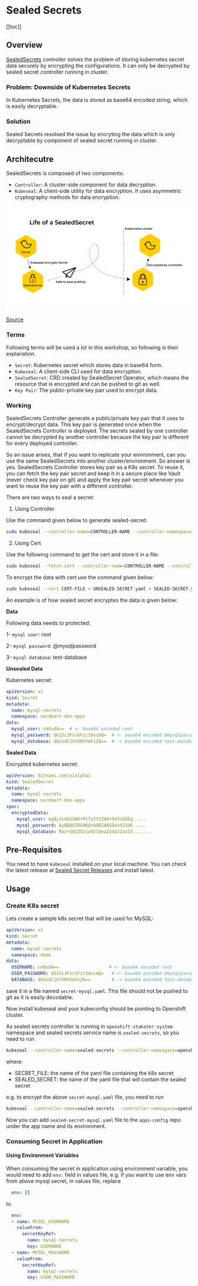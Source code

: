 # Sealed Secrets

[[toc]]

## Overview

[SealedSecrets](https://github.com/bitnami-labs/sealed-secrets) controller solves the problem of storing kubernetes secret data securely by encrypting the configurations. It can only be decrypted by sealed secret controller running in cluster.

### Problem: Downside of Kubernetes Secrets

In Kubernetes Secrets, the data is stored as base64 encoded string, which is easily decryptable.

### Solution

Sealed Secrets resolved the issue by encryting the data which is only decryptable by component of sealed secret running in cluster.

## Architecutre

SealedSecrets is composed of two components:

* `Controller`: A cluster-side component for data decryption.
* `Kubeseal`: A client-side utility for data encryption. It uses asymmetric cryptography methods for data encryption.

[![SealedSecret Architecture Diagram](./images/sealed-secret.png)](https://engineering.bitnami.com/articles/sealed-secrets.html)

[Source](https://engineering.bitnami.com/articles/sealed-secrets.html)

### Terms

Following terms will be used a lot in this workshop, so following is their explanation.

* `Secret`: Kubernetes secret which stores data in base64 form.
* `Kubeseal`: A client-side CLI used for data encryption.
* `SealedSecret`: CRD created by SealedSecret Operator, which means the resource that is encrypted and can be pushed to git as well.
* `Key Pair`: The public-private key pair used to encrypt data.

### Working

SealedSecrets Controller generate a public/private key pair that it uses to encrypt/decrypt data. This key pair is generated once when the SealedSecrets Controller is deployed. The secrets sealed by one controller cannot be decrypted by another controller because the key pair is different for every deployed controller. 

So an issue arises, that if you want to replicate your environment, can you use the same SealedSecrets into another cluster/environment. So answer is yes. SealedSecrets Controller stores key pair as a K8s secret. To reuse it, you can fetch the key pair secret and keep it in a secure place like Vault (never check key pair on git) and apply the key pair secret whenever you want to reuse the key pair with a different controller.

There are two ways to seal a secret:

1. Using Controller

Use the command given below to generate sealed-secret:

```bash
sudo kubeseal --controller-name=CONTROLLER-NAME --controller-namespace=NAMESPACE  < UNSEALED-SECRET.yaml > SEALED-SECRET.yaml
```

2. Using Cert

Use the following command to get the cert and store it in a file:

```bash
sudo kubeseal --fetch-cert --controller-name=CONTROLLER-NAME --controller-namespace=NAMESPACE
```

To encrypt the data with cert use the command given below:

```bash
sudo kubeseal --cert CERT-FILE < UNSEALED-SECRET.yaml > SEALED-SECRET.yaml
```

An example is of how sealed secret encryptes the data is given below:

**Data**

Following data needs to protected:

1- `mysql user`: root

2- `mysql password`: @mysqlpassword 

3- `mysql database`: test-database

**Unsealed Data**

Kubernetes secret:

```yaml
apiVersion: v1
kind: Secret
metadata:
  name: mysql-secrets
  namespace: nordmart-dev-apps
data:
  mysql_user: cm9vdA==  # <- base64 encoded root
  mysql_password: QG15c3FscGFzc3dvcmQ=  # <- base64 encoded @mysqlpassword
  mysql_database: dGVzdC1kYXRhYmFzZQ==  # -< base64 encoded test-database
```

**Sealed Data**

Encrypted kubernetes secret:

```yaml
apiVersion: bitnami.com/v1alpha1
kind: SealedSecret
metadata:
  name: mysql-secrets
  namespace: nordmart-dev-apps
spec:
  encryptedData:
    mysql_user: AgBy3i4OJSWK+PiTySYZZA9rO43cGDEq.....
    mysql_password: AyBQ@XZOSAK@+A@DZAASDasd21@6.....
    mysql_database: Raz+1@2ZQzia921@ea21@a21az23.......
```
## Pre-Requisites

You need to have `kubeseal` installed on your local machine. You can check the latest release at [Sealed Secret Releases](https://github.com/bitnami-labs/sealed-secrets/releases) and install latest.

## Usage

### Create K8s secret

Lets create a sample k8s secret that will be used for MySQL:

```yaml
apiVersion: v1
kind: Secret
metadata:
  name: mysql-secrets
  namespace: demo
data:
  USERNAME: cm9vdA==                   # <- base64 encoded root
  USER_PASSWORD: QG15c3FscGFzc3dvcmQ=   # <- base64 encoded @mysqlpassword
  DATABASE: dGVzdC1kYXRhYmFzZQ==        # -< base64 encoded test-database
```

save it in a file named `secret-mysql.yaml`. This file should not be pushed to git as it is easily decodable.

Now install kubeseal and your kubeconfig should be pointing to Openshift cluster.

As sealed secrets controller is running in `openshift-stakater-system` namespace and sealed secrets service name is `sealed-secrets`, so you need to run

```sh
kubeseal --controller-name=sealed-secrets --controller-namespace=openshift-stakater-system  < SECRET_FILE -o yaml > SEALED_SECRET_FILE
```

where:

- SECRET_FILE: the name of the yaml file containing the k8s secret
- SEALED_SECRET: the name of the yaml file that will contain the sealed secret

e.g. to encrypt the above `secret-mysql.yaml` file, you need to run

```sh
kubeseal --controller-name=sealed-secrets --controller-namespace=openshift-stakater-sealed-secrets  < secret-mysql.yaml -o yaml > sealed-secret-mysql.yaml
```

Now you can add `sealed-secret-mysql.yaml` file to the `apps-config` repo under the app name and its environment.

### Consuming Secret in Application

#### Using Environment Variables

When consuming the secret in application using environment variable, you would need to add `env:` field in values file, e.g. if you want to use env vars from above mysql secret, in values file, replace

```yaml
  env: []
```

to

```yaml
  env:
  - name: MYSQL_USERNAME
    valueFrom:
      secretKeyRef:
        name: mysql-secrets
        key: USERNAME
  - name: MYSQL_PASSWORD
    valueFrom:
      secretKeyRef:
        name: mysql-secrets
        key: USER_PASSWORD
```

